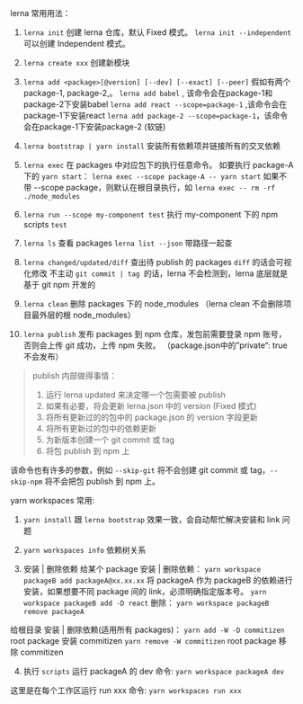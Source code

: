 lerna 常用用法：

1. `lerna init`
创建 lerna 仓库，默认 Fixed 模式。 `lerna init --independent` 可以创建 Independent 模式。

2. `lerna create xxx`
创建新模块

3. `lerna add <package>[@version] [--dev] [--exact] [--peer]`
假如有两个 package-1, package-2,。
`lerna add babel` , 该命令会在package-1和package-2下安装babel
`lerna add react --scope=package-1` ,该命令会在package-1下安装react
`lerna add package-2 --scope=package-1`，该命令会在package-1下安装package-2 (软链)

4. `lerna bootstrap | yarn install`
安装所有依赖项并链接所有的交叉依赖 

5. `lerna exec`
在 packages 中对应包下的执行任意命令。
如要执行 package-A 下的 `yarn start`：
`lerna exec --scope package-A -- yarn start`
如果不带 --scope package，则默认在根目录执行，如
`lerna exec -- rm -rf ./node_modules`

6. `lerna run --scope my-component test`
执行 my-component 下的 npm scripts `test`

7. `lerna ls`
查看 packages
`lerna list --json` 带路径一起查

8. `lerna changed/updated/diff`
查出待 publish 的 packages
`diff` 的话会可视化修改
不主动 `git commit | tag `的话，lerna 不会检测到，lerna 底层就是基于 git npm 开发的

9. `lerna clean`
删除 packages 下的 node_modules
（lerna clean 不会删除项目最外层的根 node_modules）

10. `lerna publish`
发布 packages 到 npm 仓库，发包前需要登录 npm 账号，否则会上传 git 成功，上传 npm 失败。
（package.json中的”private“: true 不会发布）
> publish 内部做得事情：
> 1. 运行 lerna updated 来决定哪一个包需要被 publish
> 2. 如果有必要，将会更新 lerna.json 中的 version (Fixed 模式)
> 3. 将所有更新过的的包中的 package.json 的 version 字段更新
> 4. 将所有更新过的包中的依赖更新
> 5. 为新版本创建一个 git commit 或 tag
> 6. 将包 publish 到 npm 上

该命令也有许多的参数，例如 `--skip-git` 将不会创建 git commit 或 tag，`--skip-npm` 将不会把包 publish 到 npm 上。

yarn workspaces 常用:

1. `yarn install`
跟 `lerna bootstrap` 效果一致，会自动帮忙解决安装和 link 问题

2. `yarn workspaces info`
依赖树关系

3. 安装 | 删除依赖
给某个 package 安装 | 删除依赖：
`yarn workspace packageB add packageA@xx.xx.xx` 将 packageA 作为 packageB 的依赖进行安装，如果想要不同 package 间的 link，必须明确指定版本号。
`yarn workspace packageB add -D react`
删除： `yarn workspace packageB remove packageA`

给根目录 安装 | 删除依赖(适用所有 packages)：
`yarn add -W -D commitizen` root package 安装 commitizen
`yarn remove -W commitizen` root package 移除 commitizen

4. 执行 `scripts`
运行 packageA 的 dev 命令: `yarn workspace packageA dev`

这里是在每个工作区运行 run xxx 命令: `yarn workspaces run xxx`

